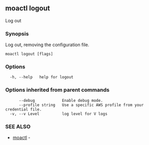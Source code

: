 ## moactl logout

Log out

### Synopsis

Log out, removing the configuration file.

```
moactl logout [flags]
```

### Options

```
  -h, --help   help for logout
```

### Options inherited from parent commands

```
      --debug            Enable debug mode.
      --profile string   Use a specific AWS profile from your credential file.
  -v, --v Level          log level for V logs
```

### SEE ALSO

* [moactl](moactl.md)	 - 

